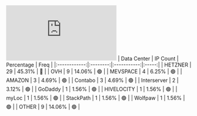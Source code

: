 ![Diagramm](https://github.com/obajay/StateSync-snapshots/blob/main/Projects/Aura/1/README.md)
| Data Center | IP Count | Percentage | Freq |
|:------------:|:--------:|:-----------:|:-----:|
| HETZNER | 29 | 45.31% | 🔴 |
| OVH | 9 | 14.06% | 🟢 |
| MEVSPACE | 4 | 6.25% | 🟢 |
| AMAZON | 3 | 4.69% | 🟢 |
| Contabo | 3 | 4.69% | 🟢 |
| Interserver | 2 | 3.12% | 🟢 |
| GoDaddy | 1 | 1.56% | 🟢 |
| HIVELOCITY | 1 | 1.56% | 🟢 |
| myLoc | 1 | 1.56% | 🟢 |
| StackPath | 1 | 1.56% | 🟢 |
| Wolfpaw | 1 | 1.56% | 🟢 |
| OTHER | 9 | 14.06% | 🟢 |